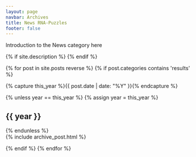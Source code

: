 ```yaml
---
layout: page
navbar: Archives
title: News RNA-Puzzles
footer: false
---
```


<p>Introduction to the News category here</p>

<!-- 开始：博客归档区域，使用 Schema.org 定义博客相关元数据 -->
<div id="blog-archives" itemscope itemtype="http://schema.org/Blog">

<!-- 开始：Schema.org 元数据 -->
<meta itemprop="name" content="{{ site.title }}" />
{% if site.description %}
<meta itemprop="description" content="{{ site.description }}" />
{% endif %}
<meta itemprop="url" content="{{ site.url }}" />
<!-- 结束：Schema.org 元数据 -->

<!-- 开始：循环遍历所有属于 "results" 分类的文章，使用 reverse 顺序（最新的在前） -->
{% for post in site.posts reverse %}
{% if post.categories contains 'results' %}

<!-- 捕获当前文章的年份 -->
{% capture this_year %}{{ post.date | date: "%Y" }}{% endcapture %}

<!-- 如果当前文章的年份与上一次不一致，则显示年份标题 -->
{% unless year == this_year %}
{% assign year = this_year %}
<h2 class="year">{{ year }}</h2>
{% endunless %}

<!-- 开始：单篇文章区域，使用 Schema.org 定义博客文章 -->
<article class="page-header" itemprop="blogPost" itemscope itemtype="http://schema.org/BlogPosting">
<!-- 包含每篇文章的归档模板，通过 include 引入 archive_post.html -->
{% include archive_post.html %}
</article>
<!-- 结束：单篇文章区域 -->

{% endif %}
{% endfor %}
<!-- 结束：循环遍历所有属于分类的文章 -->

</div>
<!-- 结束：博客归档区域 -->
